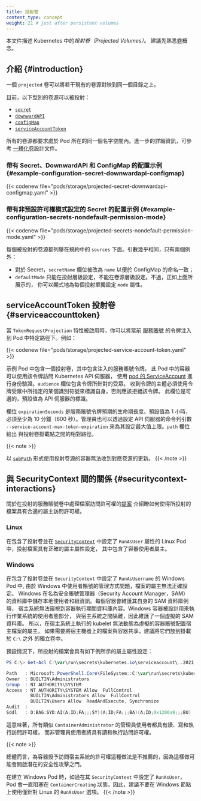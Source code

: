 ```yaml
---
title: 投射卷
content_type: concept
weight: 21 # just after persistent volumes
---
```


<!--
reviewers:
- marosset
- jsturtevant
- zshihang
title: Projected Volumes
content_type: concept
weight: 21 # just after persistent volumes
-->

<!-- overview -->

<!--
This document describes _projected volumes_ in Kubernetes. Familiarity with [volumes](/docs/concepts/storage/volumes/) is suggested.
-->
本文件描述 Kubernetes 中的*投射卷（Projected Volumes）*。
建議先熟悉[卷](/zh-cn/docs/concepts/storage/volumes/)概念。

<!-- body -->

<!--
## Introduction

A `projected` volume maps several existing volume sources into the same directory.

Currently, the following types of volume sources can be projected:

* [`secret`](/docs/concepts/storage/volumes/#secret)
* [`downwardAPI`](/docs/concepts/storage/volumes/#downwardapi)
* [`configMap`](/docs/concepts/storage/volumes/#configmap)
* [`serviceAccountToken`](#serviceaccounttoken)
-->
## 介紹    {#introduction}

一個 `projected` 卷可以將若干現有的卷源對映到同一個目錄之上。

目前，以下型別的卷源可以被投射：

* [`secret`](/zh-cn/docs/concepts/storage/volumes/#secret)
* [`downwardAPI`](/zh-cn/docs/concepts/storage/volumes/#downwardapi)
* [`configMap`](/zh-cn/docs/concepts/storage/volumes/#configmap)
* [`serviceAccountToken`](#serviceaccounttoken)

<!--
All sources are required to be in the same namespace as the Pod. For more details,
see the [all-in-one volume](https://github.com/kubernetes/design-proposals-archive/blob/main/node/all-in-one-volume.md) design document.
-->
所有的卷源都要求處於 Pod 所在的同一個名字空間內。進一步的詳細資訊，可參考
[一體化卷](https://github.com/kubernetes/design-proposals-archive/blob/main/node/all-in-one-volume.md)設計文件。

<!--
### Example configuration with a secret, a downwardAPI, and a configMap {#example-configuration-secret-downwardapi-configmap}
-->
### 帶有 Secret、DownwardAPI 和 ConfigMap 的配置示例 {#example-configuration-secret-downwardapi-configmap}

{{< codenew file="pods/storage/projected-secret-downwardapi-configmap.yaml" >}}

<!--
### Example configuration: secrets with a non-default permission mode set {#example-configuration-secrets-nondefault-permission-mode}
-->
### 帶有非預設許可權模式設定的 Secret 的配置示例 {#example-configuration-secrets-nondefault-permission-mode}

{{< codenew file="pods/storage/projected-secrets-nondefault-permission-mode.yaml" >}}

<!--
Each projected volume source is listed in the spec under `sources`. The
parameters are nearly the same with two exceptions:

* For secrets, the `secretName` field has been changed to `name` to be consistent
  with ConfigMap naming.
* The `defaultMode` can only be specified at the projected level and not for each
  volume source. However, as illustrated above, you can explicitly set the `mode`
  for each individual projection.
-->
每個被投射的卷源都列舉在規約中的 `sources` 下面。引數幾乎相同，只有兩個例外：

* 對於 Secret，`secretName` 欄位被改為 `name` 以便於 ConfigMap 的命名一致；
* `defaultMode` 只能在投射層級設定，不能在卷源層級設定。不過，正如上面所展示的，
  你可以顯式地為每個投射單獨設定 `mode` 屬性。 

<!--
## serviceAccountToken projected volumes {#serviceaccounttoken}
When the `TokenRequestProjection` feature is enabled, you can inject the token
for the current [service account](/docs/reference/access-authn-authz/authentication/#service-account-tokens)
into a Pod at a specified path. For example:
-->
## serviceAccountToken 投射卷 {#serviceaccounttoken}
當 `TokenRequestProjection` 特性被啟用時，你可以將當前
[服務賬號](/zh-cn/docs/reference/access-authn-authz/authentication/#service-account-tokens)
的令牌注入到 Pod 中特定路徑下。例如：

{{< codenew file="pods/storage/projected-service-account-token.yaml" >}}

<!--
The example Pod has a projected volume containing the injected service account
token. Containers in this Pod can use that token to access the Kubernetes API
server, authenticating with the identity of [the pod's ServiceAccount](/docs/tasks/configure-pod-container/configure-service-account/).
The `audience` field contains the intended audience of the
token. A recipient of the token must identify itself with an identifier specified
in the audience of the token, and otherwise should reject the token. This field
is optional and it defaults to the identifier of the API server.
-->
示例 Pod 中包含一個投射卷，其中包含注入的服務賬號令牌。
此 Pod 中的容器可以使用該令牌訪問 Kubernetes API 伺服器， 使用 
[pod 的 ServiceAccount](/zh-cn/docs/tasks/configure-pod-container/configure-service-account/)
進行身份驗證。`audience` 欄位包含令牌所針對的受眾。
收到令牌的主體必須使用令牌受眾中所指定的某個識別符號來標識自身，否則應該拒絕該令牌。
此欄位是可選的，預設值為 API 伺服器的標識。

<!--
The `expirationSeconds` is the expected duration of validity of the service account
token. It defaults to 1 hour and must be at least 10 minutes (600 seconds). An administrator
can also limit its maximum value by specifying the `--service-account-max-token-expiration`
option for the API server. The `path` field specifies a relative path to the mount point
of the projected volume.
-->
欄位 `expirationSeconds` 是服務賬號令牌預期的生命期長度。預設值為 1 小時，
必須至少為 10 分鐘（600 秒）。管理員也可以透過設定 API 伺服器的命令列引數
`--service-account-max-token-expiration` 來為其設定最大值上限。`path` 欄位給出
與投射卷掛載點之間的相對路徑。

{{< note >}}
<!--
A container using a projected volume source as a [`subPath`](/docs/concepts/storage/volumes/#using-subpath)
volume mount will not receive updates for those volume sources.
-->
以 [`subPath`](/zh-cn/docs/concepts/storage/volumes/#using-subpath)
形式使用投射卷源的容器無法收到對應卷源的更新。
{{< /note >}}

<!--
## SecurityContext interactions
-->
## 與 SecurityContext 間的關係    {#securitycontext-interactions}

<!--
The [proposal](https://github.com/kubernetes/enhancements/tree/master/keps/sig-storage/2451-service-account-token-volumes#proposal) for file permission handling in projected service account volume enhancement introduced the projected files having the the correct owner permissions set.
-->
關於在投射的服務賬號卷中處理檔案訪問許可權的[提案](https://github.com/kubernetes/enhancements/tree/master/keps/sig-storage/2451-service-account-token-volumes#proposal)
介紹瞭如何使得所投射的檔案具有合適的屬主訪問許可權。

### Linux

<!--
In Linux pods that have a projected volume and `RunAsUser` set in the Pod
[`SecurityContext`](/docs/reference/kubernetes-api/workload-resources/pod-v1/#security-context),
the projected files have the correct ownership set including container user
ownership.
-->
在包含了投射卷並在
[`SecurityContext`](/docs/reference/kubernetes-api/workload-resources/pod-v1/#security-context)
中設定了 `RunAsUser` 屬性的 Linux Pod 中，投射檔案具有正確的屬主屬性設定，
其中包含了容器使用者屬主。

### Windows

<!--
In Windows pods that have a projected volume and `RunAsUsername` set in the
Pod `SecurityContext`, the ownership is not enforced due to the way user
accounts are managed in Windows. Windows stores and manages local user and group
accounts in a database file called Security Account Manager (SAM). Each
container maintains its own instance of the SAM database, to which the host has
no visibility into while the container is running. Windows containers are
designed to run the user mode portion of the OS in isolation from the host,
hence the maintenance of a virtual SAM database. As a result, the kubelet running
on the host does not have the ability to dynamically configure host file
ownership for virtualized container accounts. It is recommended that if files on
the host machine are to be shared with the container then they should be placed
into their own volume mount outside of `C:\`.
-->
在包含了投射卷並在 `SecurityContext` 中設定了 `RunAsUsername` 的 Windows Pod 中,
由於 Windows 中使用者賬號的管理方式問題，檔案的屬主無法正確設定。
Windows 在名為安全賬號管理器（Security Account Manager，SAM）
的資料庫中儲存本地使用者和組資訊。每個容器會維護其自身的 SAM 資料庫例項，
宿主系統無法窺視到容器執行期間資料庫內容。Windows 容器被設計用來執行作業系統的使用者態部分，
與宿主系統之間隔離，因此維護了一個虛擬的 SAM 資料庫。
所以，在宿主系統上執行的 kubelet 無法動態為虛擬的容器賬號配置宿主檔案的屬主。
如果需要將宿主機器上的檔案與容器共享，建議將它們放到掛載於 `C:\` 之外
的獨立卷中。

<!--
By default, the projected files will have the following ownership as shown for
an example projected volume file:
-->
預設情況下，所投射的檔案會具有如下例所示的屬主屬性設定：

```powershell
PS C:\> Get-Acl C:\var\run\secrets\kubernetes.io\serviceaccount\..2021_08_31_22_22_18.318230061\ca.crt | Format-List

Path   : Microsoft.PowerShell.Core\FileSystem::C:\var\run\secrets\kubernetes.io\serviceaccount\..2021_08_31_22_22_18.318230061\ca.crt
Owner  : BUILTIN\Administrators
Group  : NT AUTHORITY\SYSTEM
Access : NT AUTHORITY\SYSTEM Allow  FullControl
         BUILTIN\Administrators Allow  FullControl
         BUILTIN\Users Allow  ReadAndExecute, Synchronize
Audit  :
Sddl   : O:BAG:SYD:AI(A;ID;FA;;;SY)(A;ID;FA;;;BA)(A;ID;0x1200a9;;;BU)
```

<!--
This implies all administrator users like `ContainerAdministrator` will have
read, write and execute access while, non-administrator users will have read and
execute access.
-->
這意味著，所有類似 `ContainerAdministrator` 的管理員使用者都具有讀、寫和執行訪問許可權，
而非管理員使用者將具有讀和執行訪問許可權。

{{< note >}}
<!--
In general, granting the container access to the host is discouraged as it can
open the door for potential security exploits.

Creating a Windows Pod with `RunAsUser` in it's `SecurityContext` will result in
the Pod being stuck at `ContainerCreating` forever. So it is advised to not use
the Linux only `RunAsUser` option with Windows Pods.
-->
總體而言，為容器授予訪問宿主系統的許可權這種做法是不推薦的，因為這樣做可能會開啟潛在的安全性攻擊之門。

在建立 Windows Pod 時，如過在其 `SecurityContext` 中設定了 `RunAsUser`，
Pod 會一直阻塞在 `ContainerCreating` 狀態。因此，建議不要在 Windows
節點上使用僅針對 Linux 的 `RunAsUser` 選項。
{{< /note >}}

